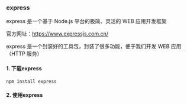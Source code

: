 ### express

express 是一个基于 Node.js 平台的极简、灵活的 WEB 应用开发框架

官方网址：https://www.expressjs.com.cn/

express 是一个封装好的工具包，封装了很多功能，便于我们开发 WEB 应用（HTTP 服务）

#### 1. 下载express

```
npm install express
```


#### 2. 使用express
